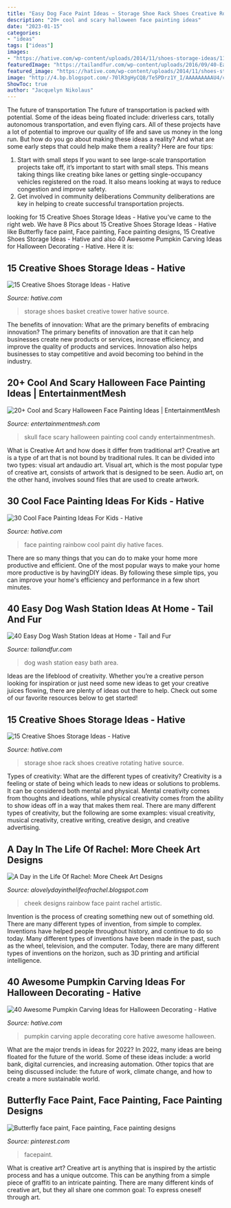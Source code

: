 ```yaml
---
title: "Easy Dog Face Paint Ideas ~ Storage Shoe Rack Shoes Creative Rotating Hative Source"
description: "20+ cool and scary halloween face painting ideas"
date: "2023-01-15"
categories:
- "ideas"
tags: ["ideas"]
images:
- "https://hative.com/wp-content/uploads/2014/11/shoes-storage-ideas/11-rotating-shoe-rack.jpg"
featuredImage: "https://tailandfur.com/wp-content/uploads/2016/09/40-Easy-Dog-Wash-Area-Ideas-10.jpg"
featured_image: "https://hative.com/wp-content/uploads/2014/11/shoes-storage-ideas/1-basket-tower.jpg"
image: "http://4.bp.blogspot.com/-70lR3gHyCQ8/Te5PDrz1Y_I/AAAAAAAAAU4/cy1e5jnthUE/s1600/P1020985.JPG"
ShowToc: true
author: "Jacquelyn Nikolaus"
---
```



The future of transportation
The future of transportation is packed with potential. Some of the ideas being floated include: driverless cars, totally autonomous transportation, and even flying cars. All of these projects have a lot of potential to improve our quality of life and save us money in the long run. But how do you go about making these ideas a reality? And what are some early steps that could help make them a reality? Here are four tips: 
1. Start with small steps 
If you want to see large-scale transportation projects take off, it’s important to start with small steps. This means taking things like creating bike lanes or getting single-occupancy vehicles registered on the road. It also means looking at ways to reduce congestion and improve safety. 
2. Get involved in community deliberations 
Community deliberations are key in helping to create successful transportation projects.

	

		
looking for 15 Creative Shoes Storage Ideas - Hative you've came to the right web. We have 8 Pics about 15 Creative Shoes Storage Ideas - Hative like Butterfly face paint, Face painting, Face painting designs, 15 Creative Shoes Storage Ideas - Hative and also 40 Awesome Pumpkin Carving Ideas for Halloween Decorating - Hative. Here it is:
		
    
## 15 Creative Shoes Storage Ideas - Hative

<img loading=lazy src="https://hative.com/wp-content/uploads/2014/11/shoes-storage-ideas/1-basket-tower.jpg" onerror="this.onerror=null;this.src='https://tse4.mm.bing.net/th?id=OIP.uU5c6ns-NfJAxeGb-bZqsAHaJ4&amp;pid=15.1';" alt="15 Creative Shoes Storage Ideas - Hative">

_Source: hative.com_

>storage shoes basket creative tower hative source. 

	

The benefits of innovation: What are the primary benefits of embracing innovation?
The primary benefits of innovation are that it can help businesses create new products or services, increase efficiency, and improve the quality of products and services. Innovation also helps businesses to stay competitive and avoid becoming too behind in the industry.

    
## 20+ Cool And Scary Halloween Face Painting Ideas | EntertainmentMesh

<img loading=lazy src="https://i1.wp.com/entertainmentmesh.com/wp-content/uploads/2012/10/skull-candy.jpg?w=600" onerror="this.onerror=null;this.src='https://tse4.mm.bing.net/th?id=OIP.92dIuumi04IAK4EfhRoZ5wHaMY&amp;pid=15.1';" alt="20+ Cool and Scary Halloween Face Painting Ideas | EntertainmentMesh">

_Source: entertainmentmesh.com_

>skull face scary halloween painting cool candy entertainmentmesh. 

	

What is Creative Art and how does it differ from traditional art?
Creative art is a type of art that is not bound by traditional rules. It can be divided into two types: visual art andaudio art. Visual art, which is the most popular type of creative art, consists of artwork that is designed to be seen. Audio art, on the other hand, involves sound files that are used to create artwork.

    
## 30 Cool Face Painting Ideas For Kids - Hative

<img loading=lazy src="https://hative.com/wp-content/uploads/2014/10/face-painting-ideas-for-kids/14-rainbow.jpg" onerror="this.onerror=null;this.src='https://tse2.mm.bing.net/th?id=OIP._GRNP7WgbKfD7L3a06eFYAHaLI&amp;pid=15.1';" alt="30 Cool Face Painting Ideas For Kids - Hative">

_Source: hative.com_

>face painting rainbow cool paint diy hative faces. 

	

There are so many things that you can do to make your home more productive and efficient. One of the most popular ways to make your home more productive is by havingDIY ideas. By following these simple tips, you can improve your home's efficiency and performance in a few short minutes.

    
## 40 Easy Dog Wash Station Ideas At Home - Tail And Fur

<img loading=lazy src="https://tailandfur.com/wp-content/uploads/2016/09/40-Easy-Dog-Wash-Area-Ideas-10.jpg" onerror="this.onerror=null;this.src='https://tse4.mm.bing.net/th?id=OIP.-dWn_VQ7IVCcucjtFwDc4QHaLH&amp;pid=15.1';" alt="40 Easy Dog Wash Station Ideas at Home - Tail and Fur">

_Source: tailandfur.com_

>dog wash station easy bath area. 

	

Ideas are the lifeblood of creativity. Whether you’re a creative person looking for inspiration or just need some new ideas to get your creative juices flowing, there are plenty of ideas out there to help. Check out some of our favorite resources below to get started!

    
## 15 Creative Shoes Storage Ideas - Hative

<img loading=lazy src="https://hative.com/wp-content/uploads/2014/11/shoes-storage-ideas/11-rotating-shoe-rack.jpg" onerror="this.onerror=null;this.src='https://tse3.mm.bing.net/th?id=OIP.YkMkxUpJK5RKBZ2a3OEgBwHaMZ&amp;pid=15.1';" alt="15 Creative Shoes Storage Ideas - Hative">

_Source: hative.com_

>storage shoe rack shoes creative rotating hative source. 

	

Types of creativity: What are the different types of creativity?
Creativity is a feeling or state of being which leads to new ideas or solutions to problems. It can be considered both mental and physical. Mental creativity comes from thoughts and ideations, while physical creativity comes from the ability to show ideas off in a way that makes them real. There are many different types of creativity, but the following are some examples: visual creativity, musical creativity, creative writing, creative design, and creative advertising.

    
## A Day In The Life Of Rachel: More Cheek Art Designs

<img loading=lazy src="http://4.bp.blogspot.com/-70lR3gHyCQ8/Te5PDrz1Y_I/AAAAAAAAAU4/cy1e5jnthUE/s1600/P1020985.JPG" onerror="this.onerror=null;this.src='https://tse4.mm.bing.net/th?id=OIP.fzGSf9U_kVSl5TCCzMySigHaJ4&amp;pid=15.1';" alt="A Day in the Life Of Rachel: More Cheek Art Designs">

_Source: alovelydayinthelifeofrachel.blogspot.com_

>cheek designs rainbow face paint rachel artistic. 

	

Invention is the process of creating something new out of something old. There are many different types of invention, from simple to complex. Inventions have helped people throughout history, and continue to do so today. Many different types of inventions have been made in the past, such as the wheel, television, and the computer. Today, there are many different types of inventions on the horizon, such as 3D printing and artificial intelligence.

    
## 40 Awesome Pumpkin Carving Ideas For Halloween Decorating - Hative

<img loading=lazy src="https://hative.com/wp-content/uploads/2014/10/pumpkin-carving-ideas/37-apple-core.jpg" onerror="this.onerror=null;this.src='https://tse2.mm.bing.net/th?id=OIP.xsi2bWOoFnhwn9wWYW99zwHaLL&amp;pid=15.1';" alt="40 Awesome Pumpkin Carving Ideas for Halloween Decorating - Hative">

_Source: hative.com_

>pumpkin carving apple decorating core hative awesome halloween. 

	

What are the major trends in ideas for 2022?
In 2022, many ideas are being floated for the future of the world. Some of these ideas include: a world bank, digital currencies, and increasing automation. Other topics that are being discussed include: the future of work, climate change, and how to create a more sustainable world.

    
## Butterfly Face Paint, Face Painting, Face Painting Designs

<img loading=lazy src="https://i.pinimg.com/736x/7d/0b/b6/7d0bb67c5f3a266861e2842ee359f96b--facepaint-ideas-bodypainting.jpg" onerror="this.onerror=null;this.src='https://tse2.mm.bing.net/th?id=OIP.oJjXwqrJGWOQ61_GDnjBPwHaKX&amp;pid=15.1';" alt="Butterfly face paint, Face painting, Face painting designs">

_Source: pinterest.com_

>facepaint. 

	

What is creative art?
Creative art is anything that is inspired by the artistic process and has a unique outcome. This can be anything from a simple piece of graffiti to an intricate painting. There are many different kinds of creative art, but they all share one common goal: To express oneself through art.

